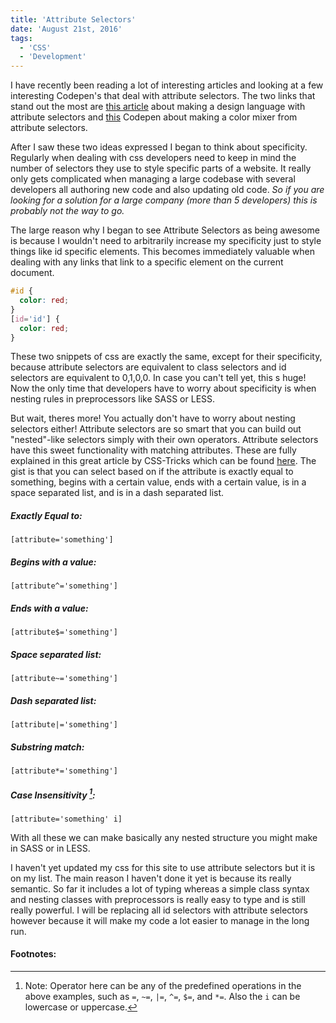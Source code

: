 ```yaml
---
title: 'Attribute Selectors'
date: 'August 21st, 2016'
tags:
  - 'CSS'
  - 'Development'
---
```


I have recently been reading a lot of interesting articles and looking at a few
interesting Codepen's that deal with attribute selectors. The two links that
stand out the most are
[this article](https://css-tricks.com/weird-design-languages-with-attributes/)
about making a design language with attribute selectors and
[this](http://codepen.io/alexzaworski/pen/xOBmXP) Codepen about making a color
mixer from attribute selectors.

After I saw these two ideas expressed I began to think about specificity.
Regularly when dealing with css developers need to keep in mind the number of
selectors they use to style specific parts of a website. It really only gets
complicated when managing a large codebase with several developers all authoring
new code and also updating old code. _So if you are looking for a solution for a
large company (more than 5 developers) this is probably not the way to go._

The large reason why I began to see Attribute Selectors as being awesome is
because I wouldn't need to arbitrarily increase my specificity just to style
things like id specific elements. This becomes immediately valuable when dealing
with any links that link to a specific element on the current document.

```css
#id {
  color: red;
}
[id='id'] {
  color: red;
}
```

These two snippets of css are exactly the same, except for their specificity,
because attribute selectors are equivalent to class selectors and id selectors
are equivalent to 0,1,0,0. In case you can't tell yet, this s huge! Now the only
time that developers have to worry about specificity is when nesting rules in
preprocessors like SASS or LESS.

But wait, theres more! You actually don't have to worry about nesting selectors
either! Attribute selectors are so smart that you can build out "nested"-like
selectors simply with their own operators. Attribute selectors have this sweet
functionality with matching attributes. These are fully explained in this great
article by CSS-Tricks which can be found
[here](https://css-tricks.com/attribute-selectors/). The gist is that you can
select based on if the attribute is exactly equal to something, begins with a
certain value, ends with a certain value, is in a space separated list, and is
in a dash separated list.

##### Exactly Equal to:

`[attribute='something']`

##### Begins with a value:

`[attribute^='something']`

##### Ends with a value:

`[attribute$='something']`

##### Space separated list:

`[attribute~='something']`

##### Dash separated list:

`[attribute|='something']`

##### Substring match:

`[attribute*='something']`

##### Case Insensitivity [^1]:

`[attribute='something' i]`

With all these we can make basically any nested structure you might make in SASS
or in LESS.

I haven't yet updated my css for this site to use attribute selectors but it is
on my list. The main reason I haven't done it yet is because its really
semantic. So far it includes a lot of typing whereas a simple class syntax and
nesting classes with preprocessors is really easy to type and is still really
powerful. I will be replacing all id selectors with attribute selectors however
because it will make my code a lot easier to manage in the long run.

#### Footnotes:

[^1]: Note: Operator here can be any of the predefined operations in the above
examples, such as `=`, `~=`, `|=`, `^=`, `$=`, and `*=`. Also the `i` can be
lowercase or uppercase.
